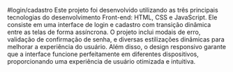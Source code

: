 #login/cadastro
Este projeto foi desenvolvido utilizando as três principais tecnologias do desenvolvimento Front-end: HTML, CSS e JavaScript. Ele consiste em uma interface de login e cadastro com transição dinâmica entre as telas de forma assíncrona. O projeto inclui modais de erro, validação de confirmação de senha, e diversas estilizações dinâmicas para melhorar a experiência do usuário. Além disso, o design responsivo garante que a interface funcione perfeitamente em diferentes dispositivos, proporcionando uma experiência de usuário otimizada e intuitiva.

